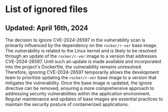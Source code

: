 # List of ignored files
## Updated: April 16th, 2024

The decision to ignore CVE-2024-26597 in the vulnerability scan is primarily influenced by the dependency on the `rocker/r-ver` base image. The vulnerability is related to the Linux kernel and is likely to be resolved through an update of the `rocker/r-ver` image to a version that addresses CVE-2024-26597. Until such an update is made available and incorporated into the project's Dockerfile, the vulnerability remains unresolved. Therefore, ignoring CVE-2024-26597 temporarily allows the development team to prioritize updating the `rocker/r-ver` base image to a version that mitigates the vulnerability. Once the base image is updated, the ignore directive can be removed, ensuring a more comprehensive approach to addressing security vulnerabilities within the application environment. Regular maintenance and updates of base images are essential practices to maintain the security posture of containerized applications.
